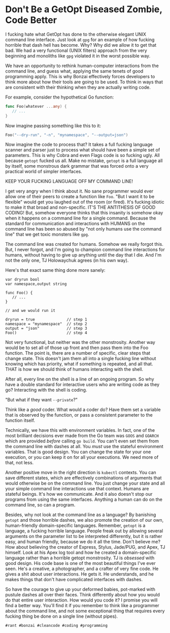 # Don't Be a GetOpt Diseased Zombie, Code Better

I fucking hate what GetOpt has done to the otherwise elegant UNIX
command line interface. Just look at `gpg` for an example of how fucking
horrible that dash hell has become. Why? Why did we allow it to get that
bad. We had a very functional (UNIX filters) approach from the very
beginning and monoliths like `gpg` violated it in the worst possible
way.

We have an opportunity to rethink human-computer interactions from the
command line, and guess what, applying the same tenets of good
programming apply. This is why Bonzai effectively forces developers to
think more about how their tools are going to be used. To think in ways
that are consistent with their thinking when they are actually writing
code.

For example, consider the hypothetical Go function:

```go
func Foo(whatever ...any) {
   // ...
}
```

Now imagine passing something like this to it:

```go
Foo("--dry-run", "-n", "mynamespace", "--output=json")
```

Now imagine the code to process that? It takes a full fucking language
scanner and parser just to process what should have been a simple set of
parameters. This is why Cobra and even Flags code is so fucking ugly.
All because `getopt` fucked us all. Make no mistake, `getopt` is a full
language all by itself, some monstrous dark grammar that was forced onto
a very practical world of simpler interfaces.

KEEP YOUR FUCKING LANGUAGE OFF MY COMMAND LINE!

I get very angry when I think about it. No sane programmer would ever
allow one of their peers to create a function like `Foo`. "But I want it
to be flexible" would get you laughed out of the room (or fired). It's
fucking idiotic to make it that broad and non-specific. IT'S THE
ANTITHESIS OF GOOD CODING! But, somehow everyone thinks that this
insanity is somehow okay when it happens on a command line for a single
command. Because the standard for communication and interactions with
HUMANS on the command line has been so abused by "not only humans use the command
line" that we get toxic monsters like `gpg`.

The command line was created for humans. Somehow we really forgot this.
But, I never forgot, and I'm going to champion command line interactions
for humans, without having to give up anything until the day that I die.
And I'm not the only one, TJ Holowaychuk agrees (in his own way).

Here's that exact same thing done more sanely:

```golang
var dryrun bool
var namespace,output string

func Foo() {
   // ...
}

// and we would run it

dryrun = true              // step 1
namespace = "mynamespace"  // step 2
output = "json"            // step 3
Foo()                      // step 4

```

Not very functional, but neither was the other monstrosity. Another way
would be to set all of those up front and then pass them into the Foo
function. The point is, there are a number of specific, clear steps that
change state. This doesn't jam them all into a single fucking line
without knowing which has priority, what if something is repeated, and
all that. THAT is how we should think of humans interacting with the
shell.

After all, every line on the shell is a line of an ongoing program. So
why have a double standard for interactive users who are writing code as
they go? Interacting with the shell is coding.

"But what if they want `--private`?"

Think like a *good* coder. What would a coder do? Have them set a
variable that is observed by the function, or pass a consistent
parameter to the function itself.

Technically, we have this with environment variables. In fact, one of
the most brilliant decisions ever made from the Go team was `GOOS` and
`GOARCH` which are provided *before* calling `go build`. You can't even
set them from the command line with dashes at all. You *must* use the
stateful environment variables. That is good design. You can change the
state for your one execution, or you can keep it on for all your
executions. We need more of that, not less.

Another positive move in the right direction is `kubectl` contexts. You
can save different states, which are effectively combinations of
arguments that would otherwise be on the command line. You just change
your state and all your simple command line interactions use that
context. Humans are stateful beings. It's how we communicate. And it
also doesn't stop our programs from using the same interfaces. Anything
a human can do on the command line, so can a program.

Besides, why not look at the command line as a language? By banishing
`getopt` and those horrible dashes, we also promote the creation of our
own, human-friendly domain-specific languages. Remember, `getopt` is a
language, a fucking horrible language. People freak out by allowing
several arguments on the parameter list to be interpreted differently,
but it is rather easy, and human friendly, because we do it all the
time. Don't believe me? How about believing the creator of Express,
Stylus, Jade/PUG, and Apex, TJ himself. Look at his Apex log tool and
how he created a domain-specific language rather than a horrible getopt
monstrosity. TJ is *obsessed* with good design. His code base is one of
the most beautiful things I've ever seen. He's a creative, a
photographer, and a crafter of very fine code. He gives a shit about
user interactions. He gets it. He understands, and he makes things that
don't have complicated interfaces with dashes.

So have the courage to give up your deformed babies, pot-marked with
pustule dashes all over their faces. Think differently about how you
would do that entire user interaction. How would you code it? I promise
you will find a better way. You'll find it if you remember to think like
a programmer about the command line, and not some exceptional thing that
requires every fucking thing be done on a single line (without pipes).

    #rant #bonzai #cleancode #coding #programming
